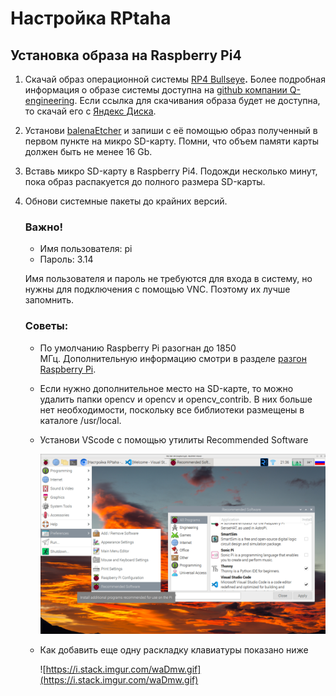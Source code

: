 # Настройка RPtaha

## Установка образа на Raspberry Pi4

1. Скачай образ операционной системы [RP4 Bullseye](https://ln5.sync.com/dl/4083226a0/e7t6w7jp-x4vqthff-8v9fxzuh-9y84f2x4/view/default/12603243340004)**.** Более подробная информация о образе системы доступна на [github компании Q-engineering](https://github.com/Qengineering/RPi-Bullseye-DNN-image). Если ссылка для скачивания образа будет не доступна, то скачай его с [Яндекс Диска](https://disk.yandex.ru/d/jI3tcIIIQy1Wuw).
2. Установи [balenaEtcher](https://balena-etcher.com/) и запиши с её помощью образ полученный в первом пункте на микро SD-карту. Помни, что объем памяти карты должен быть не менее 16 Gb. 
3. Вставь микро SD-карту в Raspberry Pi4.  Подожди несколько минут, пока образ распакуется до полного размера SD-карты.
4. Обнови системные пакеты до крайних версий. 
    
    ### Важно!
    
    - Имя пользователя: pi
    - Пароль: 3.14
    
    Имя пользователя и пароль не требуются для входа в систему, но нужны для подключения с помощью VNC. Поэтому их лучше запомнить. 
    
    ### Советы:
    
    - По умолчанию Raspberry Pi разогнан до 1850 МГц. Дополнительную информацию смотри в разделе [разгон Raspberry Pi](https://qengineering.eu/overclocking-the-raspberry-pi-4.html).
    - Если нужно дополнительное место на SD-карте, то можно удалить папки opencv и opencv и opencv_contrib. В них больше нет необходимости, поскольку все библиотеки размещены в каталоге /usr/local.
    - Установи VScode с помощью утилиты Recommended Software
        
        ![Снимок экрана от 2023-09-02 21-36-55.png](Images/screenshot.png)
        
    - Как добавить еще одну раскладку клавиатуры показано ниже
        
        ![https://i.stack.imgur.com/waDmw.gif](https://i.stack.imgur.com/waDmw.gif)
        

